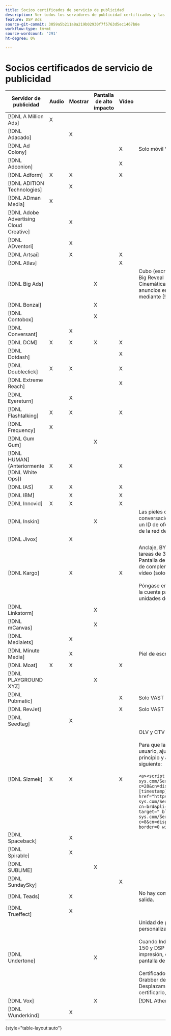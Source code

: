 ```yaml
---
title: Socios certificados de servicio de publicidad
description: Ver todos los servidores de publicidad certificados y las unidades de publicidad.
feature: DSP Ads
source-git-commit: 3059a5b211a8a219b02930f7f5763d5ec1467b8e
workflow-type: tm+mt
source-wordcount: '291'
ht-degree: 0%

---
```


# Socios certificados de servicio de publicidad

| Servidor de publicidad | Audio | Mostrar | Pantalla de alto impacto | Vídeo | Requisitos especiales y notas |
| --- | --- | --- | --- | --- | --- |
| [!DNL A Million Ads] | X |  |  |  |  |
| [!DNL Adacado] |  | X |  |  |  |
| [!DNL Ad Colony] |  |  |  | X | Solo móvil VAST |
| [!DNL Adconion] |  |  |  | X |  |
| [!DNL Adform] | X | X |  | X |  |
| [!DNL ADITION Technologies] |  | X |  |  |  |
| [!DNL ADman Media] | X |  |  |  |  |
| [!DNL Adobe Advertising Cloud Creative] |  | X |  |  |  |
| [!DNL ADventori] |  | X |  |  |  |
| [!DNL Artsai] |  | X |  | X |  |
| [!DNL Atlas] |  |  |  | X |  |
| [!DNL Big Ads] |  |  | X |  | Cubo (escritorio), Cubo (móvil), Tarjetas (escritorio), Big Reveal (escritorio), Cine-Cube (escritorio), Cinemática (escritorio). Configure todos estos tipos de anuncios en DSP como 300 x 250. Solo se certifica mediante [!DNL Magnite DV+]. |
| [!DNL Bonzai] |  |  | X |  |  |
| [!DNL Contobox] |  |  | X |  |  |
| [!DNL Conversant] |  | X |  |  |  |
| [!DNL DCM] | X | X | X | X |  |
| [!DNL Dotdash] |  |  |  | X |  |
| [!DNL Doubleclick] | X | X |  | X |  |
| [!DNL Extreme Reach] |  |  |  | X |  |
| [!DNL Eyereturn] |  | X |  |  |  |
| [!DNL Flashtalking] | X | X |  | X |  |
| [!DNL Frequency] | X |  |  |  |  |
| [!DNL Gum Gum] |  |  | X |  |  |
| [!DNL HUMAN] (Anteriormente [!DNL White Ops]) | X | X |  | X |  |
| [!DNL IAS] | X | X |  | X |  |
| [!DNL IBM] |  | X |  | X |  |
| [!DNL Innovid] | X | X |  | X |  |
| [!DNL Inskin] |  |  | X |  | Las pieles de alto impacto (incluidos los anuncios conversacionales de Cavai) deben suministrarse con un ID de oferta de visualización de 180 x 150 a través de la red de inventario Inskin. |
| [!DNL Jivox] |  | X |  |  |  |
| [!DNL Kargo] |  | X |  | X | Anclaje, BYOC, Pase, Desglose, Desglose y Barra de tareas de 320 x 50; 300x250 Outstream, HighRise; Pantalla de escritorio estándar (no se necesitan los ID de complemento de anuncio específicos); Anclaje de vídeo (solo VAST)</br></br>Póngase en contacto con su [!DNL Adobe] equipo de la cuenta para obtener ayuda sobre la configuración de unidades de publicidad. |
| [!DNL Linkstorm] |  |  | X |  |  |
| [!DNL mCanvas] |  |  | X |  |  |
| [!DNL Medialets] |  | X |  |  |  |
| [!DNL Minute Media] |  | X |  |  | Piel de escritorio (970x250) |
| [!DNL Moat] | X | X |  | X |  |
| [!DNL PLAYGROUND XYZ] |  |  | X |  |  |
| [!DNL Pubmatic] |  |  |  | X | Solo VAST |
| [!DNL RevJet] |  |  |  | X | Solo VAST |
| [!DNL Seedtag] |  | X |  |  |  |
| [!DNL Sizmek] | X | X |  | X | OLV y CTV</br></br>Para que las etiquetas se representen en la interfaz de usuario, ajuste la etiqueta con `<a>` etiquetas (al principio y al final). Consulte la etiqueta de ejemplo siguiente:</br></br>```<a><script src="https://bs.serving-sys.com/Serving/adServer.bs?c=28&cn=display&pli=1074570064&w=900&h=550&ord=[timestamp]&ifrm=-1&z=0"></script> <noscript> <a href="https://bs.serving-sys.com/Serving/adServer.bs?cn=brd&pli=1074570064&Page=&Pos=-602368150" target="_blank"> <img src="https://bs.serving-sys.com/Serving/adServer.bs?c=8&cn=display&pli=1074570064&Page=&Pos=-602368150" border=0 width=900 height=550></a> </noscript><a>``` |
| [!DNL Spaceback] |  | X |  |  |  |
| [!DNL Spirable] |  | X |  |  |  |
| [!DNL SUBLIME] |  |  | X |  |  |
| [!DNL SundaySky] |  |  |  | X |  |
| [!DNL Teads] |  | X |  |  | No hay compatibilidad con VPAID en el inventario de salida. |
| [!DNL Trueffect] |  | X |  |  |  |
| [!DNL Undertone] |  |  | X |  | Unidad de publicidad de Grabber de página personalizada cargada como 180x150 en DSP</br></br>Cuando Index Exchange pasa una subasta de 180 x 150 y DSP ofertas en la subasta y proporciona una impresión, el creativo se expande a un anuncio en pantalla de página completa.</br></br>Certificado inicialmente para las unidades de anuncios Grabber de página, Adhesion ampliable y Desplazamiento de pantalla. Es necesario volver a certificarlo, con pasos marcados para los procesos. |
| [!DNL Vox] |  |  | X |  | [!DNL Athena] unidades de anuncio |
| [!DNL Wunderkind] |  | X |  |  |  |

{style=&quot;table-layout:auto&quot;}
